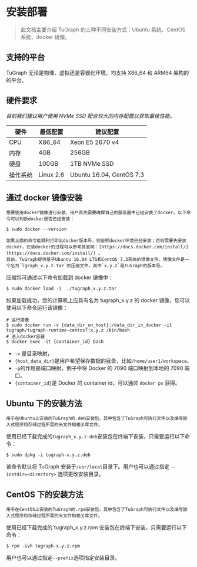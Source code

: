 # 安装部署

> 此文档主要介绍 TuGraph 的三种不同安装方式：Ubuntu 系统、CentOS 系统、docker 镜像。

## 支持的平台

TuGraph 无论是物理、虚拟还是容器化环境，均支持 X86_64 和 ARM64 架构的的平台。

## 硬件要求

_目前我们建议用户使用 NVMe SSD 配合较大的内存配置以获取最佳性能。_

| 硬件     | 最低配置  | 建议配置                 |
| -------- | --------- | ------------------------ |
| CPU      | X86_64    | Xeon E5 2670 v4          |
| 内存     | 4GB       | 256GB                    |
| 硬盘     | 100GB     | 1TB NVMe SSD             |
| 操作系统 | Linux 2.6 | Ubuntu 16.04, CentOS 7.3 |

## 通过 docker 镜像安装

    想要使用docker镜像进行安装，用户首先需要确保自己的服务器中已经安装了docker。以下命令可以判断docker是否已经安装：

```shell
$ sudo docker --version
```

    如果上面的命令能顺利打印出docker版本号，则证明docker环境已经安装；否则需要先安装docker，安装docker的过程可以参考其官网：[https://docs.docker.com/install/](https://docs.docker.com/install/) 。
    目前，TuGraph提供基于Ubuntu 16.04 LTS和CentOS 7.3系统的镜像文件。镜像文件是一个名为`lgraph_x.y.z.tar`的压缩文件，其中`x.y.z`是TuGraph的版本号。

压缩包可通过以下命令加载到 docker 镜像中：

```shell
$ sudo docker load -i  ./tugraph_x.y.z.tar
```

如果加载成功，您的计算机上应具有名为 tugraph_x.y.z 的 docker 镜像，您可以使用以下命令运行该镜像：

```shell
# 运行镜像
$ sudo docker run -v {data_dir_on_host}:/data_dir_in_docker -it tugraph/tugraph-runtime-centos7:x.y.z /bin/bash
# 进入docker容器
$ docker exec -it {container_id} bash
```

- `-v` 是目录映射，
- `{host_data_dir}`是用户希望保存数据的目录，比如`/home/user1/workspace。`
- `-p`的作用是端口映射，例子中将 Docker 的 7090 端口映射到本地的 7090 端口。
- `{container_id}`是 Docker 的 container id，可以通过 `docker ps` 获得。

## Ubuntu 下的安装方法

    用于在Ubuntu上安装的TuGraph的.deb安装包，其中包含了TuGraph可执行文件以及编写嵌入式程序和存储过程所需的头文件和相关库文件。

使用已经下载完成的`tugraph_x.y.z.deb`安装包在终端下安装，只需要运行以下命令：

```shell
$ sudo dpkg -i tugraph-x.y.z.deb
```

该命令默认将 TuGraph 安装于`/usr/local`目录下。用户也可以通过指定 `--instdir=<directory>` 选项更改安装目录。

## CentOS 下的安装方法

    用于在CentOS上安装的TuGraph的.rpm安装包，其中包含了TuGraph可执行文件以及编写嵌入式程序和存储过程所需的头文件和相关库文件。

使用已经下载完成的`tugraph_x.y.z.rpm 安装包在终端下安装，只需要运行以下命令：

```shell
$ rpm -ivh tugraph-x.y.z.rpm
```

用户也可以通过指定`--prefix`选项指定安装目录。
